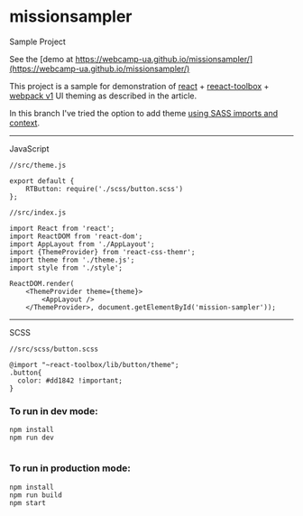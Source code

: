 # missionsampler
Sample Project

See the [demo at https://webcamp-ua.github.io/missionsampler/](https://webcamp-ua.github.io/missionsampler/)

This project is a sample for demonstration of [react](https://facebook.github.io/react/) + [reeact-toolbox](http://react-toolbox.com/#/) + [webpack v1](https://webpack.github.io/) UI theming as described in the article.

In this branch I've tried the option to add theme [using SASS imports and context](https://github.com/react-toolbox/react-toolbox/tree/master#using-sass-imports-and-context).

---
JavaScript

```
//src/theme.js

export default {
    RTButton: require('./scss/button.scss')
};
```

```
//src/index.js

import React from 'react';
import ReactDOM from 'react-dom';
import AppLayout from './AppLayout';
import {ThemeProvider} from 'react-css-themr';
import theme from './theme.js';
import style from './style';

ReactDOM.render(
    <ThemeProvider theme={theme}>
        <AppLayout />
    </ThemeProvider>, document.getElementById('mission-sampler'));
```

---
SCSS

```
//src/scss/button.scss

@import "~react-toolbox/lib/button/theme";
.button{
  color: #dd1842 !important;
}
```

### To run in dev mode:
 
``` 
npm install
npm run dev 
 
```
 
### To run in production mode:
 
``` 
npm install
npm run build
npm start

```

